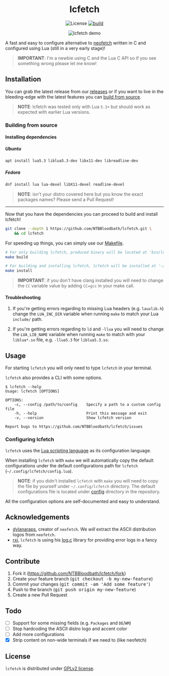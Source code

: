 <div align="center">

# lcfetch

![License](https://img.shields.io/github/license/NTBBloodbath/lcfetch?style=flat-square)
[![build](https://github.com/NTBBloodbath/lcfetch/actions/workflows/build.yml/badge.svg)](https://github.com/NTBBloodbath/lcfetch/actions/workflows/build.yml)

![lcfetch demo](https://user-images.githubusercontent.com/36456999/129816791-da247c21-c412-48d0-9add-c35f7a74d36b.png)

</div>

A fast and easy to configure alternative to [neofetch](https://github.com/dylanaraps/neofetch)
written in C and configured using Lua (still in a very early stage)!

> **IMPORTANT**: I'm a newbie using C and the Lua C API so if you see something wrong
> please let me know!

## Installation

You can grab the latest release from our [releases](https://github.com/NTBBloodbath/lcfetch/releases/latest)
or if you want to live in the bleeding-edge with the latest features you can [build from source](#building-from-source).

> **NOTE**: lcfetch was tested only with Lua `5.3+` but should work as expected with earlier
> Lua versions.

### Building from source

#### Installing dependencies

##### Ubuntu

```sh
apt install lua5.3 liblua5.3-dev libx11-dev libreadline-dev
```

##### Fedora

```sh
dnf install lua lua-devel libX11-devel readline-devel
```

> **NOTE**: isn't your distro covered here but you know the exact packages names? Please
> send a Pull Request!

---

Now that you have the dependencies you can proceed to build and install lcfetch!

```sh
git clone --depth 1 https://github.com/NTBBloodbath/lcfetch.git \
    && cd lcfetch
```

For speeding up things, you can simply use our [Makefile](./Makefile).

```sh
# For only building lcfetch, produced binary will be located at 'bin/lcfetch'
make build

# For building and installing lcfetch, lcfetch will be installed at '~/.local/bin'
make install
```

> **IMPORTANT**: if you don't have clang installed you will need to change the `CC` variable
> value by adding `CC=gcc` in your make call.

#### Troubleshooting

1. If you're getting errors regarding to missing Lua headers (e.g. `lauxlib.h`)
    change the `LUA_INC_DIR` variable when running `make` to match your Lua `include/` path.

2. If you're getting errors regarding to `ld` and `-llua` you will need to change the
    `LUA_LIB_NAME` variable when running `make` to match with your `liblua*.so` file, e.g.
    `-llua5.3` for `liblua5.3.so`.

## Usage

For starting `lcfetch` you will only need to type `lcfetch` in your terminal.

`lcfetch` also provides a CLI with some options.

```
$ lcfetch --help
Usage: lcfetch [OPTIONS]

OPTIONS:
    -c, --config /path/to/config    Specify a path to a custom config file
    -h, --help                      Print this message and exit
    -v, --version                   Show lcfetch version

Report bugs to https://github.com/NTBBloodbath/lcfetch/issues
```

### Configuring lcfetch

`lcfetch` uses the [Lua scripting language](https://www.lua.org/) as its configuration
language.

When installing `lcfetch` with `make` we will automatically copy the default configurations
under the default configurations path for `lcfetch` (`~/.config/lcfetch/config.lua`).

> **NOTE**: if you didn't installed `lcfetch` with `make` you will need to copy the file
> by yourself under `~/.config/lcfetch` directory. The default configurations file is
> located under [config](./config) directory in the repository.

All the configuration options are self-documented and easy to understand.

## Acknowledgements

- [dylanaraps](https://github.com/dylanaraps), creator of `neofetch`. We _will_
  extract the ASCII distribution logos from `neofetch`.
- [rxi](https://github.com/rxi), `lcfetch` is using his [log.c](https://github.com/rxi/log.c)
  library for providing error logs in a fancy way.

## Contribute

1. Fork it (https://github.com/NTBBloodbath/lcfetch/fork)
2. Create your feature branch (<kbd>git checkout -b my-new-feature</kbd>)
3. Commit your changes (<kbd>git commit -am 'Add some feature'</kbd>)
4. Push to the branch (<kbd>git push origin my-new-feature</kbd>)
5. Create a new Pull Request

## Todo

- [ ] Support for some missing fields (e.g. `Packages` and `DE`/`WM`)
- [ ] Stop hardcoding the ASCII distro logo and accent color
- [ ] Add more configurations
- [x] Strip content on non-wide terminals if we need to (like neofetch)

## License

`lcfetch` is distributed under [GPLv2 license](./LICENSE).

